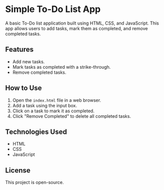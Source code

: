 # Simple To-Do List App

A basic To-Do list application built using HTML, CSS, and JavaScript. This app allows users to add tasks, mark them as completed, and remove completed tasks.

## Features
- Add new tasks.
- Mark tasks as completed with a strike-through.
- Remove completed tasks.

## How to Use
1. Open the `index.html` file in a web browser.
2. Add a task using the input box.
3. Click on a task to mark it as completed.
4. Click "Remove Completed" to delete all completed tasks.

## Technologies Used
- HTML
- CSS
- JavaScript

## License
This project is open-source.
